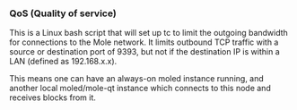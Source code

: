 ### QoS (Quality of service) ###

This is a Linux bash script that will set up tc to limit the outgoing bandwidth for connections to the Mole network. It limits outbound TCP traffic with a source or destination port of 9393, but not if the destination IP is within a LAN (defined as 192.168.x.x).

This means one can have an always-on moled instance running, and another local moled/mole-qt instance which connects to this node and receives blocks from it.
